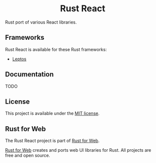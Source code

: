 <h1 align="center">Rust React</h1>

Rust port of various React libraries.

## Frameworks

Rust React is available for these Rust frameworks:

-   [Leptos](./packages/leptos)

## Documentation

TODO

## License

This project is available under the [MIT license](LICENSE.md).

## Rust for Web

The Rust React project is part of [Rust for Web](https://github.com/RustForWeb).

[Rust for Web](https://github.com/RustForWeb) creates and ports web UI libraries for Rust. All projects are free and open source.
